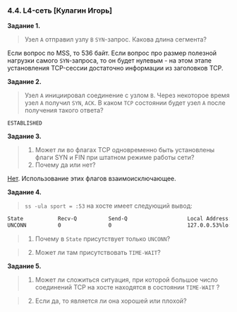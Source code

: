 ### 4.4. L4-сеть [Кулагин Игорь]
**Задание 1.**
>Узел ```А``` отправил узлу ```В``` ```SYN```-запрос.
>Какова длина сегмента?

Если вопрос по MSS, то 536 байт.
Если вопрос про размер полезной нагрузки самого ```SYN```-запроса, то он будет нулевым - на этом этапе установления TCP-сессии достаточно информации из заголовков TCP.


**Задание 2.**
>Узел ```А``` инициировал соединение с узлом ```В```.
>Через некоторое время узел ```А``` получил ```SYN```, ```ACK```.
>В каком ```TCP``` состоянии будет узел ```А``` после получения такого ответа?

```ESTABLISHED```


**Задание 3.**
>1. Может ли во флагах TCP одновременно быть установлены флаги SYN и FIN при штатном режиме работы сети?
>2. Почему да или нет?

[Нет](https://www.juniper.net/documentation/us/en/software/junos/transport-ip/topics/topic-map/tcp-configure-features.html#:~:text=Both%20the%20SYN%20and%20FIN%20control%20flags%20are%20not%20normally,to%20finish%20a%20TCP%20connection). Использование этих флагов взаимоисключающее.


**Задание 4.**
>```ss -ula sport = :53``` на хосте имеет следующий вывод:
```bash
State           Recv-Q          Send-Q                   Local Address:Port                     Peer Address:Port          Process
UNCONN          0               0                        127.0.0.53%lo:domain                        0.0.0.0:*
```
>1. Почему в `State` присутствует только `UNCONN`?



>2. Может ли там присутствовать `TIME-WAIT`?



**Задание 5.**
>1. Может ли сложиться ситуация, при которой большое число соединений TCP на хосте находятся в состоянии `TIME-WAIT`  ?



>2. Если да, то является ли она хорошей или плохой?

